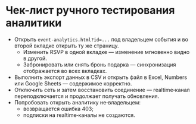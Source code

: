 # Чек-лист ручного тестирования аналитики

- Открыть `event-analytics.html?id=...` под владельцем события и во второй вкладке открыть ту же страницу.
  - Изменить RSVP в одной вкладке — изменение мгновенно видно в другой.
  - Забронировать или снять бронь подарка — синхронизация отображается во всех вкладках.
- Выполнить экспорт данных в CSV и открыть файл в Excel, Numbers или Google Sheets — содержимое корректно.
- Отключить сеть и затем восстановить соединение — realtime‑канал переподключается и продолжает получать обновления.
- Попробовать открыть аналитику не‑владельцем:
  - возвращается ошибка 403;
  - подписки на realtime‑каналы не создаются.

